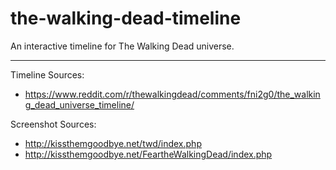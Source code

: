 # the-walking-dead-timeline

An interactive timeline for The Walking Dead universe.

---

Timeline Sources:
- https://www.reddit.com/r/thewalkingdead/comments/fni2g0/the_walking_dead_universe_timeline/

Screenshot Sources:
- http://kissthemgoodbye.net/twd/index.php
- http://kissthemgoodbye.net/FeartheWalkingDead/index.php